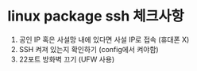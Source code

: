 # linux package ssh 체크사항

1. 공인 IP 혹은 사설망 내에 있다면 사설 IP로 접속 (휴대폰 X)
2. SSH 켜져 있는지 확인하기 (config에서 켜야함)
3. 22포트 방화벽 끄기 (UFW 사용)
